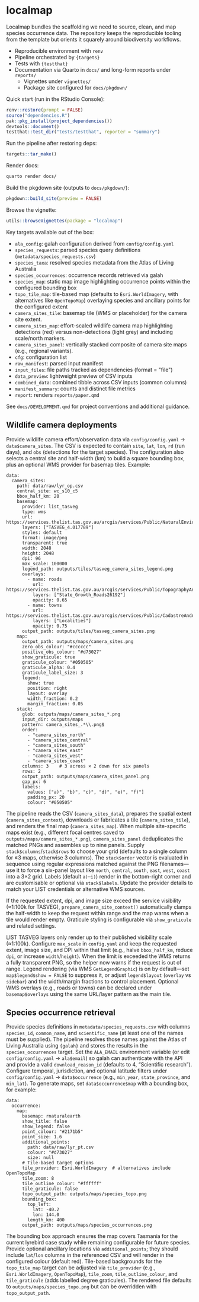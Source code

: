 # localmap

Localmap bundles the scaffolding we need to source, clean, and map species occurrence
data. The repository keeps the reproducible tooling from the template but orients it
squarely around biodiversity workflows.

- Reproducible environment with `renv`
- Pipeline orchestrated by `{targets}`
- Tests with `{testthat}`
- Documentation via Quarto in `docs/` and long-form reports under `reports/`
  - Vignettes under `vignettes/`
  - Package site configured for `docs/pkgdown/`

Quick start (run in the RStudio Console):

```r
renv::restore(prompt = FALSE)
source("dependencies.R")
pak::pkg_install(project_dependencies())
devtools::document()
testthat::test_dir("tests/testthat", reporter = "summary")
```

Run the pipeline after restoring deps:

```r
targets::tar_make()
```

Render docs:

```bash
quarto render docs/
```

Build the pkgdown site (outputs to `docs/pkgdown/`):

```r
pkgdown::build_site(preview = FALSE)
```

Browse the vignette:

```r
utils::browseVignettes(package = "localmap")
```

Key targets available out of the box:

- `ala_config`: galah configuration derived from `config/config.yaml`
- `species_requests`: parsed species query definitions (`metadata/species_requests.csv`)
- `species_taxa`: resolved species metadata from the Atlas of Living Australia
- `species_occurrences`: occurrence records retrieved via galah
- `species_map`: static map image highlighting occurrence points within the
  configured bounding box
- `topo_tile_map`: tile-based map (defaults to `Esri.WorldImagery`, with
  alternatives like `OpenTopoMap`) overlaying species
  and ancillary points for the configured extent
- `camera_sites_tile`: basemap tile (WMS or placeholder) for the camera site extent.
- `camera_sites_map`: effort-scaled wildlife camera map highlighting detections
  (red) versus non-detections (light grey) and including scale/north markers.
- `camera_sites_panel`: vertically stacked composite of camera site maps (e.g.,
  regional variants).
- `cfg`: configuration list
- `raw_manifest`: parsed input manifest
- `input_files`: file paths tracked as dependencies (format = "file")
- `data_preview`: lightweight preview of CSV inputs
- `combined_data`: combined tibble across CSV inputs (common columns)
- `manifest_summary`: counts and distinct file metrics
- `report`: renders `reports/paper.qmd`

See `docs/DEVELOPMENT.qmd` for project conventions and additional guidance.


## Wildlife camera deployments

Provide wildlife camera effort/observation data via `config/config.yaml` →
`data$camera_sites`. The CSV is expected to contain `site`, `lat`, `lon`, `rd`
(run days), and `obs` (detections for the target species). The configuration
also selects a central site and half-width (km) to build a square bounding box,
plus an optional WMS provider for basemap tiles. Example:

```
data:
  camera_sites:
    path: data/raw/lyr_op.csv
    central_site: wc_s10_c5
    bbox_half_km: 20
    basemap:
      provider: list_tasveg
      type: wms
      url: https://services.thelist.tas.gov.au/arcgis/services/Public/NaturalEnvironment/MapServer/WMSServer
      layers: ["TASVEG_4.017789"]
      styles: default
      format: image/png
      transparent: true
      width: 2048
      height: 2048
      dpi: 96
      max_scale: 100000
      legend_path: outputs/tiles/tasveg_camera_sites_legend.png
      overlays:
        - name: roads
          url: https://services.thelist.tas.gov.au/arcgis/services/Public/TopographyAndRelief/MapServer/WMSServer
          layers: ["State_Growth_Roads26192"]
          opacity: 0.65
        - name: towns
          url: https://services.thelist.tas.gov.au/arcgis/services/Public/CadastreAndAdministrative/MapServer/WMSServer
          layers: ["Localities"]
          opacity: 0.75
      output_path: outputs/tiles/tasveg_camera_sites.png
    map:
      output_path: outputs/maps/camera_sites.png
      zero_obs_colour: "#cccccc"
      positive_obs_colour: "#d73027"
      show_graticule: true
      graticule_colour: "#050505"
      graticule_alpha: 0.4
      graticule_label_size: 3
      legend:
        show: true
        position: right
        layout: overlay
        width_fraction: 0.2
        margin_fraction: 0.05
    stack:
      glob: outputs/maps/camera_sites_*.png
      input_dir: outputs/maps
      pattern: camera_sites_.*\\.png$
      order:
        - "camera_sites_north"
        - "camera_sites_central"
        - "camera_sites_south"
        - "camera_sites_east"
        - "camera_sites_west"
        - "camera_sites_coast"
      columns: 3    # 3 across × 2 down for six panels
      rows: 2
      output_path: outputs/maps/camera_sites_panel.png
      gap_px: 6
      labels:
        values: ["a)", "b)", "c)", "d)", "e)", "f)"]
        padding_px: 20
        colour: "#050505"
```

The pipeline reads the CSV (`camera_sites_data`), prepares the spatial extent
(`camera_sites_context`), downloads or fabricates a tile (`camera_sites_tile`),
and renders the final map (`camera_sites_map`). When multiple site-specific
maps exist (e.g., different focal centres saved to `outputs/maps/camera_sites_*.png`),
`camera_sites_panel` deduplicates the matched PNGs and assembles up to nine
panels. Supply `stack$columns`/`stack$rows` to choose your grid (defaults to a
single column for ≤3 maps, otherwise 3 columns). The `stack$order` vector is
evaluated in sequence using regular expressions matched against the PNG
filenames—use it to force a six-panel layout like `north`, `central`, `south`,
`east`, `west`, `coast` into a 3×2 grid. Labels (default `a)`–`i)`) render in the
bottom-right corner and are customisable or optional via `stack$labels`. Update
the provider details to match your LIST credentials or alternative WMS sources.

If the requested extent, dpi, and image size exceed the service visibility (≈1:100k for TASVEG), `prepare_camera_site_context()` automatically clamps the half-width to keep the request within range and the map warns when a tile would render empty. Graticule styling is configurable via `show_graticule` and related settings.

LIST TASVEG layers only render up to their published visibility scale (≈1:100k). Configure `max_scale` in `config.yaml` and keep the requested extent, image size, and DPI within that limit (e.g., halve `bbox_half_km`, reduce `dpi`, or increase `width`/`height`). When the limit is exceeded the WMS returns a fully transparent PNG, so the helper now warns if the request is out of range. Legend rendering (via WMS `GetLegendGraphic`) is on by default—set `map$legend$show = FALSE` to suppress it, or adjust `legend$layout` (`overlay` vs `sidebar`) and the width/margin fractions to control placement. Optional WMS overlays (e.g., roads or towns) can be declared under `basemap$overlays` using the same URL/layer pattern as the main tile.

## Species occurrence retrieval

Provide species definitions in `metadata/species_requests.csv` with columns
`species_id`, `common_name`, and `scientific_name` (at least one of the names
must be supplied). The pipeline resolves those names against the Atlas of Living
Australia using `{galah}` and stores the results in the `species_occurrences`
target. Set the `ALA_EMAIL` environment variable (or edit
`config/config.yaml` → `ala$email`) so galah can authenticate with the API and
provide a valid `download_reason_id` (defaults to 4, “Scientific research”).
Configure temporal, jurisdiction, and optional latitude filters under
`config/config.yaml` → `data$occurrence` (e.g., `min_year`, `state_province`,
and `min_lat`). To generate maps, set `data$occurrence$map` with a bounding
box, for example:

```
data:
  occurrence:
    map:
      basemap: rnaturalearth
      show_title: false
      show_legend: false
      point_colour: "#2171b5"
      point_size: 1.6
      additional_points:
        path: data/raw/lyr_pt.csv
        colour: "#d73027"
        size: null
      # Tile-based target options
      tile_provider: Esri.WorldImagery  # alternatives include OpenTopoMap
      tile_zoom: 8
      tile_outline_colour: "#ffffff"
      tile_graticule: false
      topo_output_path: outputs/maps/species_topo.png
      bounding_box:
        top_left:
          lat: -40.2
          lon: 144.0
        length_km: 400
      output_path: outputs/maps/species_occurrences.png
```

The bounding box approach ensures the map covers Tasmania for the current
lyrebird case study while remaining configurable for future species. Provide
optional ancillary locations via `additional_points`; they should include
`lat`/`lon` columns in the referenced CSV and will render in the configured
colour (default red). Tile-based backgrounds for the `topo_tile_map` target can
be adjusted via `tile_provider` (e.g., `Esri.WorldImagery`, `OpenTopoMap`),
`tile_zoom`, `tile_outline_colour`, and `tile_graticule` (adds labelled degree
graticules). The rendered file defaults to `outputs/maps/species_topo.png` but
can be overridden with
`topo_output_path`.
